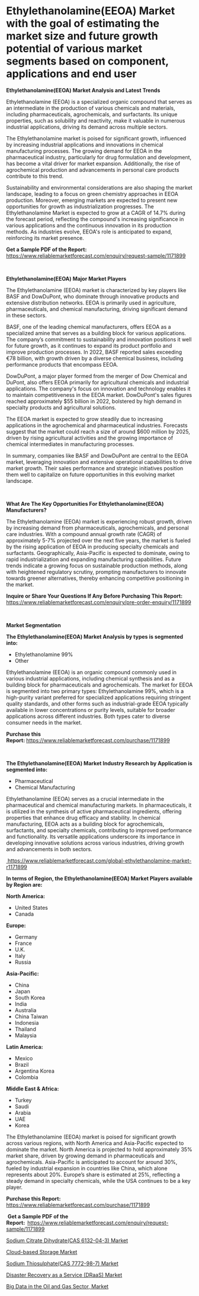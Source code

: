 <p><h1>Ethylethanolamine(EEOA) Market with the goal of estimating the market size and future growth potential of various market segments based on component, applications and end user</h1></p><p><strong>Ethylethanolamine(EEOA) Market Analysis and Latest Trends</strong></p>
<p><p>Ethylethanolamine (EEOA) is a specialized organic compound that serves as an intermediate in the production of various chemicals and materials, including pharmaceuticals, agrochemicals, and surfactants. Its unique properties, such as solubility and reactivity, make it valuable in numerous industrial applications, driving its demand across multiple sectors.</p><p>The Ethylethanolamine market is poised for significant growth, influenced by increasing industrial applications and innovations in chemical manufacturing processes. The growing demand for EEOA in the pharmaceutical industry, particularly for drug formulation and development, has become a vital driver for market expansion. Additionally, the rise of agrochemical production and advancements in personal care products contribute to this trend.</p><p>Sustainability and environmental considerations are also shaping the market landscape, leading to a focus on green chemistry approaches in EEOA production. Moreover, emerging markets are expected to present new opportunities for growth as industrialization progresses. The Ethylethanolamine Market is expected to grow at a CAGR of 14.7% during the forecast period, reflecting the compound's increasing significance in various applications and the continuous innovation in its production methods. As industries evolve, EEOA's role is anticipated to expand, reinforcing its market presence.</p></p>
<p><strong>Get a Sample PDF of the Report:&nbsp;</strong> <a href="https://www.reliablemarketforecast.com/enquiry/request-sample/1171899?utm_campaign=1875&utm_medium=2&utm_source=Github&utm_content=ia&utm_term=02022025&utm_id=ethylethanolamineeeoa">https://www.reliablemarketforecast.com/enquiry/request-sample/1171899</a></p>
<p>&nbsp;</p>
<p><strong>Ethylethanolamine(EEOA) Major Market Players</strong></p>
<p><p>The Ethylethanolamine (EEOA) market is characterized by key players like BASF and DowDuPont, who dominate through innovative products and extensive distribution networks. EEOA is primarily used in agriculture, pharmaceuticals, and chemical manufacturing, driving significant demand in these sectors.</p><p>BASF, one of the leading chemical manufacturers, offers EEOA as a specialized amine that serves as a building block for various applications. The company’s commitment to sustainability and innovation positions it well for future growth, as it continues to expand its product portfolio and improve production processes. In 2022, BASF reported sales exceeding €78 billion, with growth driven by a diverse chemical business, including performance products that encompass EEOA.</p><p>DowDuPont, a major player formed from the merger of Dow Chemical and DuPont, also offers EEOA primarily for agricultural chemicals and industrial applications. The company's focus on innovation and technology enables it to maintain competitiveness in the EEOA market. DowDuPont's sales figures reached approximately $55 billion in 2022, bolstered by high demand in specialty products and agricultural solutions.</p><p>The EEOA market is expected to grow steadily due to increasing applications in the agrochemical and pharmaceutical industries. Forecasts suggest that the market could reach a size of around $600 million by 2025, driven by rising agricultural activities and the growing importance of chemical intermediates in manufacturing processes.</p><p>In summary, companies like BASF and DowDuPont are central to the EEOA market, leveraging innovation and extensive operational capabilities to drive market growth. Their sales performance and strategic initiatives position them well to capitalize on future opportunities in this evolving market landscape.</p></p>
<p>&nbsp;</p>
<p><strong>What Are The Key Opportunities For Ethylethanolamine(EEOA) Manufacturers?</strong></p>
<p><p>The Ethylethanolamine (EEOA) market is experiencing robust growth, driven by increasing demand from pharmaceuticals, agrochemicals, and personal care industries. With a compound annual growth rate (CAGR) of approximately 5-7% projected over the next five years, the market is fueled by the rising application of EEOA in producing specialty chemicals and surfactants. Geographically, Asia-Pacific is expected to dominate, owing to rapid industrialization and expanding manufacturing capabilities. Future trends indicate a growing focus on sustainable production methods, along with heightened regulatory scrutiny, prompting manufacturers to innovate towards greener alternatives, thereby enhancing competitive positioning in the market.</p></p>
<p><strong>Inquire or Share Your Questions If Any Before Purchasing This Report:</strong> <a href="https://www.reliablemarketforecast.com/enquiry/pre-order-enquiry/1171899?utm_campaign=1875&utm_medium=2&utm_source=Github&utm_content=ia&utm_term=02022025&utm_id=ethylethanolamineeeoa">https://www.reliablemarketforecast.com/enquiry/pre-order-enquiry/1171899</a></p>
<p>&nbsp;</p>
<p><strong>Market Segmentation</strong></p>
<p><strong>The Ethylethanolamine(EEOA) Market Analysis by types is segmented into:</strong></p>
<p><ul><li>Ethylethanolamine 99%</li><li>Other</li></ul></p>
<p><p>Ethylethanolamine (EEOA) is an organic compound commonly used in various industrial applications, including chemical synthesis and as a building block for pharmaceuticals and agrochemicals. The market for EEOA is segmented into two primary types: Ethylethanolamine 99%, which is a high-purity variant preferred for specialized applications requiring stringent quality standards, and other forms such as industrial-grade EEOA typically available in lower concentrations or purity levels, suitable for broader applications across different industries. Both types cater to diverse consumer needs in the market.</p></p>
<p><strong>Purchase this Report:&nbsp;</strong><a href="https://www.reliablemarketforecast.com/purchase/1171899?utm_campaign=1875&utm_medium=2&utm_source=Github&utm_content=ia&utm_term=02022025&utm_id=ethylethanolamineeeoa">https://www.reliablemarketforecast.com/purchase/1171899</a></p>
<p>&nbsp;</p>
<p><strong>The Ethylethanolamine(EEOA) Market Industry Research by Application is segmented into:</strong></p>
<p><ul><li>Pharmaceutical</li><li>Chemical Manufacturing</li></ul></p>
<p><p>Ethylethanolamine (EEOA) serves as a crucial intermediate in the pharmaceutical and chemical manufacturing markets. In pharmaceuticals, it is utilized in the synthesis of active pharmaceutical ingredients, offering properties that enhance drug efficacy and stability. In chemical manufacturing, EEOA acts as a building block for agrochemicals, surfactants, and specialty chemicals, contributing to improved performance and functionality. Its versatile applications underscore its importance in developing innovative solutions across various industries, driving growth and advancements in both sectors.</p></p>
<p><a href="https://www.reliablemarketforecast.com/global-ethylethanolamine-market-r1171899?utm_campaign=1875&utm_medium=2&utm_source=Github&utm_content=ia&utm_term=02022025&utm_id=ethylethanolamineeeoa">&nbsp;https://www.reliablemarketforecast.com/global-ethylethanolamine-market-r1171899</a></p>
<p><strong>In terms of Region, the Ethylethanolamine(EEOA) Market Players available by Region are:</strong></p>
<p>
    <p> <strong> North America: </strong>
        <ul>
            <li>United States</li>
            <li>Canada</li>
        </ul>
        </p> 
    <p> <strong> Europe: </strong>
        <ul>
            <li>Germany</li>
            <li>France</li>
            <li>U.K.</li>
            <li>Italy</li>
            <li>Russia</li>
        </ul>
        </p> 
    <p> <strong> Asia-Pacific: </strong>
        <ul>
            <li>China</li>
            <li>Japan</li>
            <li>South Korea</li>
            <li>India</li>
            <li>Australia</li>
            <li>China Taiwan</li>
            <li>Indonesia</li>
            <li>Thailand</li>
            <li>Malaysia</li>
        </ul>
        </p> 
    <p> <strong> Latin America: </strong>
        <ul>
            <li>Mexico</li>
            <li>Brazil</li>
            <li>Argentina Korea</li>
            <li>Colombia</li>
        </ul>
        </p> 
    <p> <strong> Middle East & Africa: </strong>
        <ul>
            <li>Turkey</li>
            <li>Saudi</li>
            <li>Arabia</li>
            <li>UAE</li>
            <li>Korea</li>
        </ul>
    </p>
    </p>
<p><p>The Ethylethanolamine (EEOA) market is poised for significant growth across various regions, with North America and Asia-Pacific expected to dominate the market. North America is projected to hold approximately 35% market share, driven by growing demand in pharmaceuticals and agrochemicals. Asia-Pacific is anticipated to account for around 30%, fueled by industrial expansion in countries like China, which alone represents about 20%. Europe’s share is estimated at 25%, reflecting a steady demand in specialty chemicals, while the USA continues to be a key player.</p></p>
<p><strong>Purchase this Report: </strong><a href="https://www.reliablemarketforecast.com/purchase/1171899?utm_campaign=1875&utm_medium=2&utm_source=Github&utm_content=ia&utm_term=02022025&utm_id=ethylethanolamineeeoa">https://www.reliablemarketforecast.com/purchase/1171899</a></p>
<p>&nbsp;<strong>Get a Sample PDF of the Report:&nbsp;&nbsp;</strong><a href="https://www.reliablemarketforecast.com/enquiry/request-sample/1171899?utm_campaign=1875&utm_medium=2&utm_source=Github&utm_content=ia&utm_term=02022025&utm_id=ethylethanolamineeeoa">https://www.reliablemarketforecast.com/enquiry/request-sample/1171899</a></p>
<p><strong></strong></p>
<p><p><a href="https://github.com/ziogaskangui96/Market-Research-Report-List-1/blob/main/sodium-citrate-dihydratecas-6132-04-3-market.md?utm_campaign=1875&utm_medium=2&utm_source=Github&utm_content=ia&utm_term=02022025&utm_id=ethylethanolamineeeoa">Sodium Citrate Dihydrate(CAS 6132-04-3) Market</a></p><p><a href="https://www.linkedin.com/pulse/cloud-based-storage-market-expected-see-significant-competition-xhmsf?utm_campaign=1875&utm_medium=2&utm_source=Github&utm_content=ia&utm_term=02022025&utm_id=ethylethanolamineeeoa">Cloud-based Storage Market</a></p><p><a href="https://github.com/rushanday/Market-Research-Report-List-1/blob/main/sodium-thiosulphatecas-7772-98-7-market.md?utm_campaign=1875&utm_medium=2&utm_source=Github&utm_content=ia&utm_term=02022025&utm_id=ethylethanolamineeeoa">Sodium Thiosulphate(CAS 7772-98-7) Market</a></p><p><a href="https://www.linkedin.com/pulse/disaster-recovery-service-draas-market-overview-industry-dn6uc?utm_campaign=1875&utm_medium=2&utm_source=Github&utm_content=ia&utm_term=02022025&utm_id=ethylethanolamineeeoa">Disaster Recovery as a Service (DRaaS) Market</a></p><p><a href="https://www.linkedin.com/pulse/strategic-market-research-report-big-data-oil-gas-sector-anticipated-sdt1f?utm_campaign=1875&utm_medium=2&utm_source=Github&utm_content=ia&utm_term=02022025&utm_id=ethylethanolamineeeoa">Big Data in the Oil and Gas Sector, Market</a></p></p>